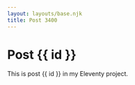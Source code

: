 ```yaml
---
layout: layouts/base.njk
title: Post 3400
---
```


# Post {{ id }}

This is post {{ id }} in my Eleventy project.
